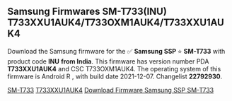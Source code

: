 <h2>Samsung Firmwares SM-T733(INU) T733XXU1AUK4/T733OXM1AUK4/T733XXU1AUK4</h2>
Download the Samsung firmware for the ✅ <strong>Samsung SSP </strong> ⭐ <strong>SM-T733</strong> with product code <strong>INU</strong> <strong> from India</strong>. This firmware has version number PDA <strong>T733XXU1AUK4</strong> and CSC T733OXM1AUK4. The operating system of this firmware is Android R , with build date 2021-12-07. Changelist <strong>22792930</strong>.


[SM-T733](https://samfirm.shop/samsung/model/SM-T733)
[T733XXU1AUK4](https://samfirm.shop/samsung/pda/T733XXU1AUK4)
[Download Firmware Samsung SSP SM-T733](https://samfirm.shop/samsung/firmware/480742)
